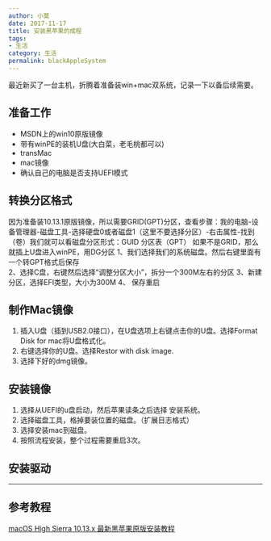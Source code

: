 ```yaml
---
author: 小莫
date: 2017-11-17
title: 安装黑苹果的成程
tags:
- 生活
category: 生活
permalink: blackAppleSystem
---
```

最近新买了一台主机，折腾着准备装win+mac双系统，记录一下以备后续需要。
<!--more-->
## 准备工作
- MSDN上的win10原版镜像
- 带有winPE的装机U盘(大白菜，老毛桃都可以)
- transMac
- mac镜像
- 确认自己的电脑是否支持UEFI模式

## 转换分区格式
因为准备装10.13.1原版镜像，所以需要GRID(GPT)分区，查看步骤：我的电脑-设备管理器-磁盘工具-选择硬盘0或者磁盘1（这里不要选择分区）-右击属性-找到（卷）我们就可以看磁盘分区形式：GUID 分区表（GPT）
如果不是GRID，那么就插上U盘进入winPE，用DG分区
1、我们选择我们的系统磁盘。然后右键里面有一个转GPT格式后保存    
2、选择C盘，右键然后选择“调整分区大小”，拆分一个300M左右的分区
3、新建分区，选择EFI类型，大小为300M
4、 保存重启

## 制作Mac镜像
1. 插入U盘（插到USB2.0接口），在U盘选项上右键点击你的U盘。选择Format Disk for mac将U盘格式化。
2. 右键选择你的U盘。选择Restor with disk image.
3. 选择下好的dmg镜像。

## 安装镜像
1. 选择从UEFI的u盘启动，然后苹果读条之后选择 安装系统。
2. 选择磁盘工具，格掉要装位置的磁盘。（扩展日志格式）
3. 选择安装mac到磁盘。
4. 按照流程安装，整个过程需要重启3次。

## 安装驱动


---
## 参考教程
[macOS High Sierra 10.13.x 最新黑苹果原版安装教程](https://osx.cx/course/10789.html)